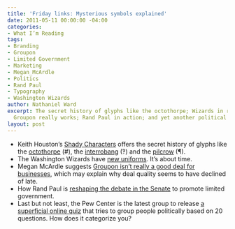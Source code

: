 ```yaml
---
title: 'Friday links: Mysterious symbols explained'
date: 2011-05-11 00:00:00 -04:00
categories:
- What I’m Reading
tags:
- Branding
- Groupon
- Limited Government
- Marketing
- Megan_McArdle
- Politics
- Rand Paul
- Typography
- Washington Wizards
author: Nathaniel Ward
excerpt: The secret history of glyphs like the octothorpe; Wizards in red; whether
  Groupon really works; Rand Paul in action; and yet another political quiz.
layout: post
---
```


  * Keith Houston’s [Shady Characters][1] offers the secret history of glyphs like the [octothorpe][2] (#), the [interrobang][3] (‽) and the [pilcrow][4] (¶).
  * The Washington Wizards have [new uniforms][5]. It’s about time.
  * Megan McArdle suggests [Groupon isn’t really a good deal for businesses][6], which may explain why deal quality seems to have declined of late.
  * How Rand Paul is [reshaping the debate in the Senate][7] to promote limited government.
  * Last but not least, the Pew Center is the latest group to release [a superficial online quiz][8] that tries to group people politically based on 20 questions. How does it categorize you?

 [1]: http://www.shadycharacters.co.uk/
 [2]: http://www.shadycharacters.co.uk/2011/05/the-octothorpe-part-1-of-2/
 [3]: http://www.shadycharacters.co.uk/2011/04/the-interrobang-part-1/
 [4]: http://www.shadycharacters.co.uk/2011/02/the-pilcrow-part-1/
 [5]: http://dcist.com/2011/05/new_wizards_uniforms.php#photo-1
 [6]: http://www.theatlantic.com/business/archive/2011/05/why-does-groupon-work/238706/
 [7]: http://reason.com/archives/2011/05/09/the-most-interesting-man-in-th
 [8]: http://people-press.org/typology/quiz/?result